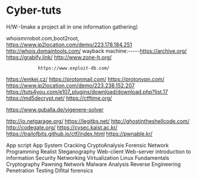 # Cyber-tuts

H/W:-(make a project all in one information gathering)

whoismrrobot.com,boot2root,
https://www.ip2location.com/demo/223.178.184.251
                http://whois.domaintools.com/
                wayback machine:-----https://archive.org/
https://grabify.link/
 http://www.zone-h.org/
   
                https://www.exploit-db.com/
https://emkei.cz/
https://protonmail.com/
https://protonvpn.com/
https://www.ip2location.com/demo/223.238.152.207
https://tuts4you.com/e107_plugins/download/download.php?list.17
https://md5decrypt.net/
https://ctftime.org/

https://www.guballa.de/vigenere-solver


http://io.netgarage.org/
https://legitbs.net/
http://ghostintheshellcode.com/
http://codegate.org/
https://cysec.kaist.ac.kr/
https://trailofbits.github.io/ctf/index.html
https://pwnable.kr/


App script
App System
Cracking
CryptoAnalysis
Forensic
Network
Programming
Realist
Steganography
Web-client
Web-server
introduction to information Security
Networking
Virtualization
Linux Fundamentals
Cryptography
Pawning Network
Malware Analysis
Reverse Engineering
Penetration Testing
Difital forensics
